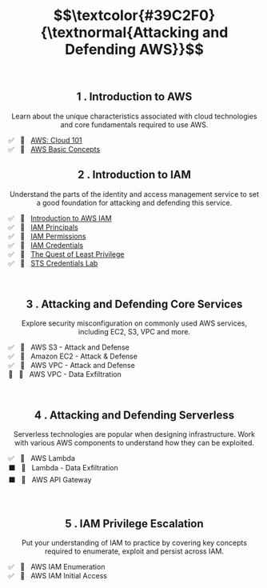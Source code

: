 
<h1 align="center"> $$\textcolor{#39C2F0}{\textnormal{Attacking and Defending AWS}}$$ </h1>


<br>

<h2 align="center">1 . Introduction to AWS</h2>
<p  align="center">Learn about the unique characteristics associated with cloud technologies and core fundamentals required to use AWS.</p>

✅ &nbsp; 🔗 &nbsp; [AWS: Cloud 101](https://github.com/RosanaFSS/AWS-Attacking-and-Defending/blob/1-Introduction-to-AWS/1%20.%20Info%20%E2%84%B9%EF%B8%8F%20-.%20AWS%3A%20Cloud%20101.md)<br>
✅ &nbsp; 🔗 &nbsp; [AWS Basic Concepts](https://github.com/RosanaFSS/AWS-Attacking-and-Defending/blob/1-Introduction-to-AWS/2%20.%20Easy%20%F0%9F%94%97%20-%20AWS%20Basic%20Concepts.md)<br>


<h2 align="center">2 . Introduction to IAM</h2>
<p  align="center">Understand the parts of the identity and access management service to set a good foundation for attacking and defending this service.</p>

✅ &nbsp; 🔗 &nbsp; [Introduction to AWS IAM](https://github.com/RosanaFSS/AWS-Attacking-and-Defending/blob/2-Introduction-to-IAM/1.%20Easy%20%F0%9F%94%97%20-%20Introduction%20to%20AWS%20IAM.md)<br>
✅ &nbsp; 🔗 &nbsp; [IAM Principals](https://github.com/RosanaFSS/AWS-Attacking-and-Defending/blob/2-Introduction-to-IAM/2%20.%20Medium%20%F0%9F%94%97%20-%20IAM%20Principals.md)<br>
✅ &nbsp; 🚩 &nbsp; [IAM Permissions](https://github.com/RosanaFSS/AWS-Attacking-and-Defending/blob/2-Introduction-to-IAM/3%20.%20Medium%20%F0%9F%9A%A9%20-%20IAM%20Permissions.md)<br>
✅ &nbsp; 🚩 &nbsp; [IAM Credentials](https://github.com/RosanaFSS/AWS-Attacking-and-Defending/blob/2-Introduction-to-IAM/4%20.%20Medium%20%F0%9F%9A%A9%20-%20IAM%20Credentials.md)<br>
✅ &nbsp; 🔗 &nbsp; [The Quest of Least Privilege](https://github.com/RosanaFSS/AWS-Attacking-and-Defending/blob/2-Introduction-to-IAM/5%20.%20Medium%20%F0%9F%94%97%20-%20The%20Quest%20for%20Least%20Privilege.md)<br>
✅ &nbsp; 🔗 &nbsp; [STS Credentials Lab](https://github.com/RosanaFSS/AWS-Attacking-and-Defending/blob/2-Introduction-to-IAM/6%20.%20Medium%20%F0%9F%94%97%20-%20STS%20Credentials%20Lab.md)<br>

<br>

<h2 align="center">3 . Attacking and Defending Core Services</h2>
<p  align="center">Explore security misconfiguration on commonly used AWS services, including EC2, S3, VPC and more.</p>

✅ &nbsp; 🔗 &nbsp; AWS S3 - Attack and Defense<br>
✅ &nbsp; 🔗 &nbsp; Amazon EC2 - Attack & Defense<br>
✅ &nbsp; 🔗 &nbsp; AWS VPC - Attack and Defense<br>
🌌 &nbsp; 🚩 &nbsp; AWS VPC - Data Exfiltration<br>

<br>

<h2 align="center">4 . Attacking and Defending Serverless</h2>
<p  align="center">Serverless technologies are popular when designing infrastructure. Work with various AWS components to understand how they can be exploited.</p>

✅ &nbsp; 🔗 &nbsp; AWS Lambda<br>
⬛ &nbsp; 🔗 &nbsp; Lambda - Data Exfiltration<br>
⬛ &nbsp; 🔗 &nbsp; AWS API Gateway<br>

<br>

<h2 align="center">5 . IAM Privilege Escalation</h2>
<p  align="center">Put your understanding of IAM to practice by covering key concepts required to enumerate, exploit and persist across IAM.</p>

✅ &nbsp; 🔗 &nbsp; AWS IAM Enumeration<br>
✅ &nbsp; 🔗 &nbsp; AWS IAM Initial Access<br>
